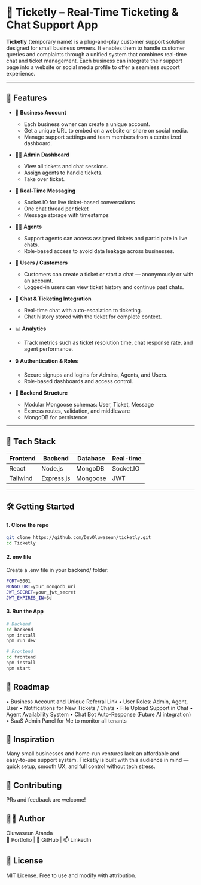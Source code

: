 # 🎫 Ticketly – Real-Time Ticketing & Chat Support App

**Ticketly** (temporary name) is a plug-and-play customer support solution designed for small business owners. It enables them to handle customer queries and complaints through a unified system that combines real-time chat and ticket management. Each business can integrate their support page into a website or social media profile to offer a seamless support experience.

---

## 🚀 Features

- 🏪 **Business Account**

  - Each business owner can create a unique account.
  - Get a unique URL to embed on a website or share on social media.
  - Manage support settings and team members from a centralized dashboard.

- 👨‍💼 **Admin Dashboard**

  - View all tickets and chat sessions.
  - Assign agents to handle tickets.
  - Take over ticket.

- 💬 **Real-Time Messaging**

  - Socket.IO for live ticket-based conversations
  - One chat thread per ticket
  - Message storage with timestamps

- 🧑‍💻 **Agents**

  - Support agents can access assigned tickets and participate in live chats.
  - Role-based access to avoid data leakage across businesses.

- 🙋 **Users / Customers**

  - Customers can create a ticket or start a chat — anonymously or with an account.
  - Logged-in users can view ticket history and continue past chats.

- 💬 **Chat & Ticketing Integration**

  - Real-time chat with auto-escalation to ticketing.
  - Chat history stored with the ticket for complete context.

- 📊 **Analytics**

  - Track metrics such as ticket resolution time, chat response rate, and agent performance.

- 🔒 **Authentication & Roles**

  - Secure signups and logins for Admins, Agents, and Users.
  - Role-based dashboards and access control.

- 🧠 **Backend Structure**
  - Modular Mongoose schemas: User, Ticket, Message
  - Express routes, validation, and middleware
  - MongoDB for persistence

---

## 🧰 Tech Stack

| Frontend | Backend    | Database | Real-time |
| -------- | ---------- | -------- | --------- |
| React    | Node.js    | MongoDB  | Socket.IO |
| Tailwind | Express.js | Mongoose | JWT       |

---

## 🛠️ Getting Started

#### 1. Clone the repo

```bash
git clone https://github.com/DevOluwaseun/ticketly.git
cd Ticketly
```

#### 2. env file

Create a .env file in your backend/ folder:

```bash
PORT=5001
MONGO_URI=your_mongodb_uri
JWT_SECRET=your_jwt_secret
JWT_EXPIRES_IN=3d
```

#### 3. Run the App

```bash
# Backend
cd backend
npm install
npm run dev

# Frontend
cd frontend
npm install
npm start
```

## 🚧 Roadmap

• Business Account and Unique Referral Link
• User Roles: Admin, Agent, User
• Notifications for New Tickets / Chats
• File Upload Support in Chat
• Agent Availability System
• Chat Bot Auto-Response (Future AI integration)
• SaaS Admin Panel for Me to monitor all tenants

## 🧠 Inspiration

Many small businesses and home-run ventures lack an affordable and easy-to-use support system. Ticketly is built with this audience in mind — quick setup, smooth UX, and full control without tech stress.

## 🤝 Contributing

PRs and feedback are welcome!

## 🧑‍💻 Author

Oluwaseun Atanda  
🔗 Portfolio | 🐙 GitHub | 📫 LinkedIn

## 📜 License

MIT License. Free to use and modify with attribution.
